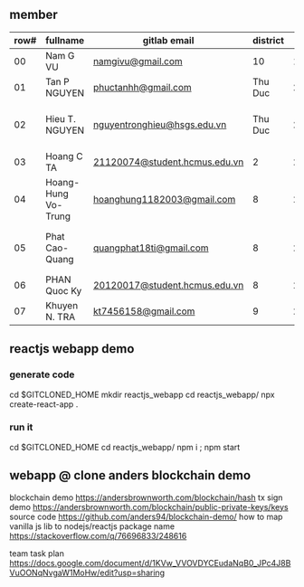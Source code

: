 ## member

| row# | fullname            | gitlab email                  | district | birth | git                                              |
|------| ------------------- | ----------------------------- | -------- | ----- | ------------------------------------------------ |
| 00   | Nam G VU            | namgivu@gmail.com             | 10       | 1982  | gitlab namgivu, github namgivu                   |
| 01   | Tan P NGUYEN        | phuctanhh@gmail.com           | Thu Duc  | 2003  | gitlab phuctanhh                                 |
| 02   | Hieu T. NGUYEN      | nguyentronghieu@hsgs.edu.vn   | Thu Duc  | 2003  | gitlab hieunguyen.cs, github hieunguyen.cs       |
| 03   | Hoang C TA          | 21120074@student.hcmus.edu.vn | 2        | 2003  | gitlab Heyesvz, github Heyesvz                   |
| 04   | Hoang-Hung Vo-Trung | hoanghung1182003@gmail.com    | 8        | 2003  | gitlab HungBacktracking, github HungBacktracking |
| 05   | Phat Cao-Quang      | quangphat18ti@gmail.com       | 8        | 2003  | gitlab quangphat18ti, github quangphat18ti       |
| 06   | PHAN Quoc Ky        | 20120017@student.hcmus.edu.vn | 8        | 2002  | github quocky                                    |
| 07   | Khuyen N. TRA       | kt7456158@gmail.com           | 9        | 2002  | gitlab Ktra-sssc, github Ktra-sssc               |


## reactjs webapp demo 

### generate code
cd $GITCLONED_HOME
    mkdir reactjs_webapp
    cd reactjs_webapp/
        npx create-react-app .

### run it 
cd $GITCLONED_HOME
    cd reactjs_webapp/
    npm i ; npm start 


## webapp @ clone anders blockchain demo 
blockchain demo https://andersbrownworth.com/blockchain/hash
tx sign demo    https://andersbrownworth.com/blockchain/public-private-keys/keys
    source code https://github.com/anders94/blockchain-demo/
    how to map vanilla js lib to nodejs/reactjs package name https://stackoverflow.com/q/76696833/248616

team task plan https://docs.google.com/document/d/1KVw_VVOVDYCEudaNqB0_JPc4J8BVuOONqNvgaW1MoHw/edit?usp=sharing
